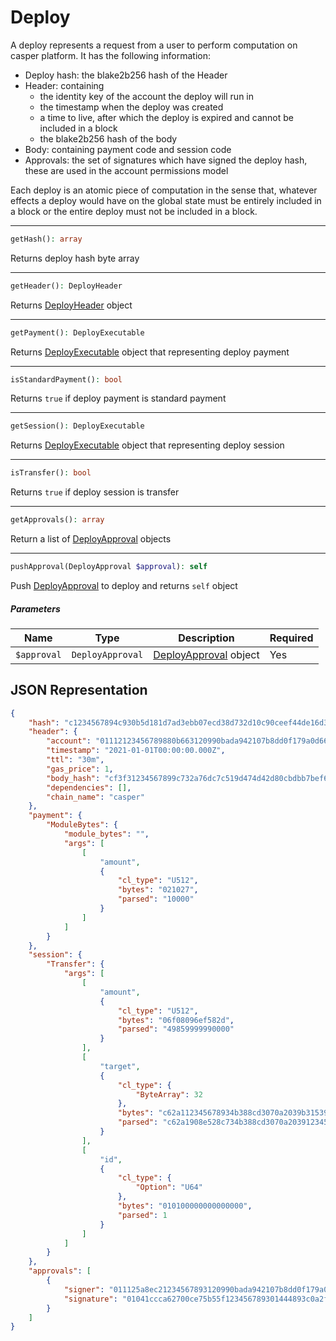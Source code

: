# Deploy

A deploy represents a request from a user to perform computation on casper platform. It has the following information:

- Deploy hash: the blake2b256 hash of the Header
- Header: containing
  - the identity key of the account the deploy will run in
  - the timestamp when the deploy was created
  - a time to live, after which the deploy is expired and cannot be included in a block
  - the blake2b256 hash of the body
- Body: containing payment code and session code
- Approvals: the set of signatures which have signed the deploy hash, these are used in the account permissions model

Each deploy is an atomic piece of computation in the sense that, whatever effects a deploy would have on the global state must be entirely included in a block or the entire deploy must not be included in a block.

---
```php
getHash(): array
```
Returns deploy hash byte array

---
```php
getHeader(): DeployHeader
```
Returns [DeployHeader](DeployHeader.md) object

---
```php
getPayment(): DeployExecutable
```
Returns [DeployExecutable](DeployExecutable.md) object that representing deploy payment

---
```php
isStandardPayment(): bool
```
Returns `true` if deploy payment is standard payment

---
```php
getSession(): DeployExecutable
```
Returns [DeployExecutable](DeployExecutable.md) object that representing deploy session

---
```php
isTransfer(): bool
```
Returns `true` if deploy session is transfer

---
```php
getApprovals(): array
```
Return a list of [DeployApproval](DeployApproval.md) objects

---
```php
pushApproval(DeployApproval $approval): self
```
Push [DeployApproval](DeployApproval.md) to deploy and returns `self` object
##### Parameters

| Name | Type | Description | Required |
|---|---|---|---|
| `$approval`| `DeployApproval` | [DeployApproval](DeployApproval.md) object | Yes |

## JSON Representation
```json
{
    "hash": "c1234567894c930b5d181d7ad3ebb07ecd38d732d10c90ceef44de16d3ac8e1f",
    "header": {
        "account": "01112123456789880b663120990bada942107b8dd0f179a0d665310d4e527117a1",
        "timestamp": "2021-01-01T00:00:00.000Z",
        "ttl": "30m",
        "gas_price": 1,
        "body_hash": "cf3f31234567899c732a76dc7c519d474d42d80cbdbb7bef6d501fa2d80f9c95",
        "dependencies": [],
        "chain_name": "casper"
    },
    "payment": {
        "ModuleBytes": {
            "module_bytes": "",
            "args": [
                [
                    "amount",
                    {
                        "cl_type": "U512",
                        "bytes": "021027",
                        "parsed": "10000"
                    }
                ]
            ]
        }
    },
    "session": {
        "Transfer": {
            "args": [
                [
                    "amount",
                    {
                        "cl_type": "U512",
                        "bytes": "06f08096ef582d",
                        "parsed": "49859999990000"
                    }
                ],
                [
                    "target",
                    {
                        "cl_type": {
                            "ByteArray": 32
                        },
                        "bytes": "c62a112345678934b388cd3070a2039b315390ebe77fbf3b12e30c61470a17b9",
                        "parsed": "c62a1908e528c734b388cd3070a2039123456789e77fbf3b12e30c61470a17b9"
                    }
                ],
                [
                    "id",
                    {
                        "cl_type": {
                            "Option": "U64"
                        },
                        "bytes": "010100000000000000",
                        "parsed": 1
                    }
                ]
            ]
        }
    },
    "approvals": [
        {
            "signer": "011125a8ec21234567893120990bada942107b8dd0f179a0d665310d4e527117a1",
            "signature": "01041ccca62700ce75b55f123456789301444893c0a2f379950a8a942d91ec0ee14f00d0bcb38703a4908adcb3076757b5f88f6c54d491c9caa4a96f310f8b1408"
        }
    ]
}
```
